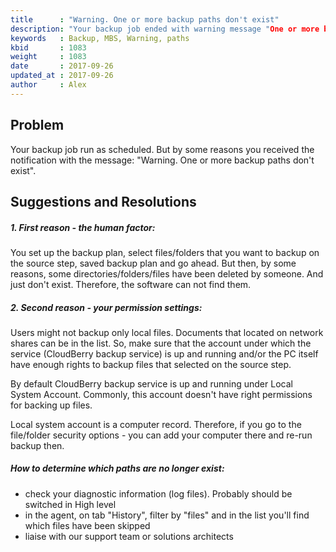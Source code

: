 ```yaml
---
title      : "Warning. One or more backup paths don't exist"
description: "Your backup job ended with warning message "One or more backup paths don't exist"
keywords   : Backup, MBS, Warning, paths
kbid       : 1083
weight     : 1083
date       : 2017-09-26
updated_at : 2017-09-26
author     : Alex
---
```


## Problem

Your backup job run as scheduled. But by some reasons you received the notification with the message: "Warning. One or more backup paths don't exist".

## Suggestions and Resolutions

##### 1. First reason - the human factor:

You set up the backup plan, select files/folders that you want to backup on the source step, saved backup plan and go ahead. But then, by some reasons, some directories/folders/files have been deleted by someone. And just don't exist. Therefore, the software can not find them.

##### 2. Second reason - your permission settings:

Users might not backup only local files. Documents that located on network shares can be in the list. So, make sure that the account under which the service (CloudBerry backup service) is up and running and/or the PC itself have enough rights to backup files that selected on the source step.

By default CloudBerry backup service is up and running under Local System Account. Commonly, this account doesn't have right permissions for backing up files.

Local system account is a computer record. Therefore, if you go to the file/folder security options - you can add your computer there and re-run backup then.

##### How to determine which paths are no longer exist:

- check your diagnostic information (log files). Probably should be switched in High level
- in the agent, on tab "History", filter by "files" and in the list you'll find which files have been skipped
- liaise with our support team or solutions architects
